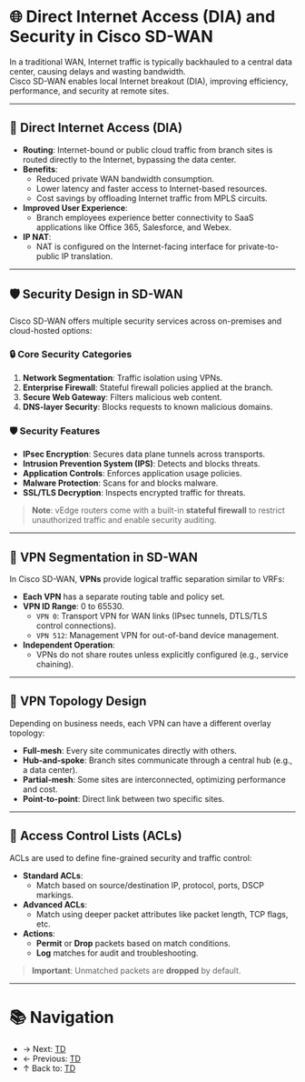 # 🌐 Direct Internet Access (DIA) and Security in Cisco SD-WAN

In a traditional WAN, Internet traffic is typically backhauled to a central data center, causing delays and wasting bandwidth.  
Cisco SD-WAN enables local Internet breakout (DIA), improving efficiency, performance, and security at remote sites.

---

## 🚀 Direct Internet Access (DIA)

- **Routing**: Internet-bound or public cloud traffic from branch sites is routed directly to the Internet, bypassing the data center.
- **Benefits**:
  - Reduced private WAN bandwidth consumption.
  - Lower latency and faster access to Internet-based resources.
  - Cost savings by offloading Internet traffic from MPLS circuits.
- **Improved User Experience**:
  - Branch employees experience better connectivity to SaaS applications like Office 365, Salesforce, and Webex.
- **IP NAT**:
  - NAT is configured on the Internet-facing interface for private-to-public IP translation.

---

## 🛡️ Security Design in SD-WAN

Cisco SD-WAN offers multiple security services across on-premises and cloud-hosted options:

### 🔒 Core Security Categories
1. **Network Segmentation**: Traffic isolation using VPNs.
2. **Enterprise Firewall**: Stateful firewall policies applied at the branch.
3. **Secure Web Gateway**: Filters malicious web content.
4. **DNS-layer Security**: Blocks requests to known malicious domains.

### 🛡️ Security Features
- **IPsec Encryption**: Secures data plane tunnels across transports.
- **Intrusion Prevention System (IPS)**: Detects and blocks threats.
- **Application Controls**: Enforces application usage policies.
- **Malware Protection**: Scans for and blocks malware.
- **SSL/TLS Decryption**: Inspects encrypted traffic for threats.

> **Note**: vEdge routers come with a built-in **stateful firewall** to restrict unauthorized traffic and enable security auditing.

---

## 🧩 VPN Segmentation in SD-WAN

In Cisco SD-WAN, **VPNs** provide logical traffic separation similar to VRFs:

- **Each VPN** has a separate routing table and policy set.
- **VPN ID Range**: 0 to 65530.
  - `VPN 0`: Transport VPN for WAN links (IPsec tunnels, DTLS/TLS control connections).
  - `VPN 512`: Management VPN for out-of-band device management.
- **Independent Operation**:
  - VPNs do not share routes unless explicitly configured (e.g., service chaining).

---

## 🔀 VPN Topology Design

Depending on business needs, each VPN can have a different overlay topology:

- **Full-mesh**: Every site communicates directly with others.
- **Hub-and-spoke**: Branch sites communicate through a central hub (e.g., a data center).
- **Partial-mesh**: Some sites are interconnected, optimizing performance and cost.
- **Point-to-point**: Direct link between two specific sites.

---

## 📜 Access Control Lists (ACLs)

ACLs are used to define fine-grained security and traffic control:

- **Standard ACLs**:
  - Match based on source/destination IP, protocol, ports, DSCP markings.
- **Advanced ACLs**:
  - Match using deeper packet attributes like packet length, TCP flags, etc.
- **Actions**:
  - **Permit** or **Drop** packets based on match conditions.
  - **Log** matches for audit and troubleshooting.

> **Important**: Unmatched packets are **dropped** by default.

---

# 📚 Navigation
- → Next: [TD](TD)  
- ← Previous: [TD](TD)  
- ↑ Back to: [TD](TD)
